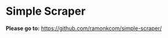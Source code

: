 Simple Scraper                                
==========================================
**Please go to:** https://github.com/ramonkcom/simple-scraper/
